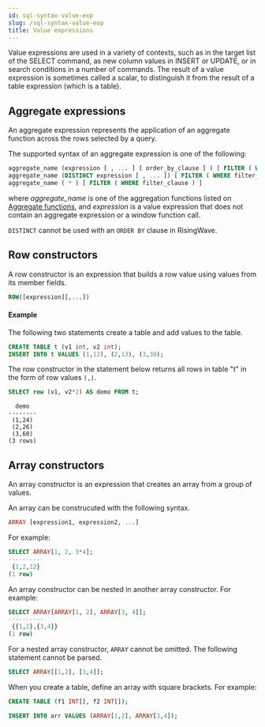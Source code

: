 ```yaml
---
id: sql-syntax-value-exp
slug: /sql-syntax-value-exp
title: Value expressions
---
```


Value expressions are used in a variety of contexts, such as in the target list of the SELECT command, as new column values in INSERT or UPDATE, or in search conditions in a number of commands. The result of a value expression is sometimes called a scalar, to distinguish it from the result of a table expression (which is a table).


## Aggregate expressions

An aggregate expression represents the application of an aggregate function across the rows selected by a query.

The supported syntax of an aggregate expression is one of the following:

```sql
aggregate_name (expression [ , ... ] [ order_by_clause ] ) [ FILTER ( WHERE filter_clause ) ]
aggregate_name (DISTINCT expression [ , ... ]) [ FILTER ( WHERE filter_clause ) ]
aggregate_name ( * ) [ FILTER ( WHERE filter_clause ) ]
```

where *aggregate_name* is one of the aggregation functions listed on [Aggregate functions](/sql/functions-operators/sql-function-aggregate.md), and *expression* is a value expression that does not contain an aggregate expression or a window function call.

`DISTINCT` cannot be used with an `ORDER BY` clause in RisingWave.


## Row constructors

A row constructor is an expression that builds a row value using values from its member fields. 

```sql
ROW([expression][,...])
```


#### Example

The following two statements create a table and add values to the table.

```sql
CREATE TABLE t (v1 int, v2 int);
INSERT INTO t VALUES (1,12), (2,13), (3,30);
```

The row constructor in the statement below returns all rows in table "t" in the form of row values `(,)`.

```sql
SELECT row (v1, v2*2) AS demo FROM t;
```

```
  demo  
--------
 (1,24)
 (2,26)
 (3,60)
(3 rows)
```

## Array constructors


An array constructor is an expression that creates an array from a group of values. 

An array can be construcuted with the following syntax.

```sql
ARRAY [expression1, expression2, ...]
```

For example:
```sql
SELECT ARRAY[1, 2, 3*4];
----------
 {1,2,12}
(1 row)

```

An array constructor can be nested in another array constructor. For example:

```sql
SELECT ARRAY[ARRAY[1, 2], ARRAY[3, 4]];
----------
 {{1,2},{3,4}}
(1 row)
```

For a nested array constructor, `ARRAY` cannot be omitted. The following statement cannot be parsed.
```sql
SELECT ARRAY[[1,2], [3,4]];
```

When you create a table, define an array with square brackets. For example:
```sql
CREATE TABLE (f1 INT[], f2 INT[]);

INSERT INTO arr VALUES (ARRAY[1,2], ARRAY[3,4]);
```
